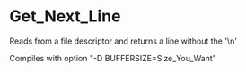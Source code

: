 # Get_Next_Line

Reads from a file descriptor and returns a line without the '\n'

Compiles with option "-D BUFFERSIZE=Size_You_Want"
